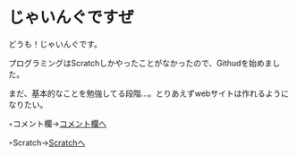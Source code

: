 # じゃいんぐですぜ
どうも！じゃいんぐです。

プログラミングはScratchしかやったことがなかったので、Githudを始めました。

まだ、基本的なことを勉強してる段階…。とりあえずwebサイトは作れるようになりたい。

◦コメント欄→<a href=https://github.com/JyaingFX/JYAING/issues/1>コメント欄へ</a>

◦Scratch→<a href=https://scratch.mit.edu/users/-JyaingFX-/>Scratchへ</a>
